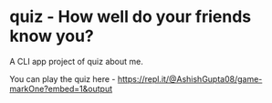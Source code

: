 # quiz - How well do your friends know you?

A CLI app project of quiz about me.

You can play the quiz here - https://repl.it/@AshishGupta08/game-markOne?embed=1&output